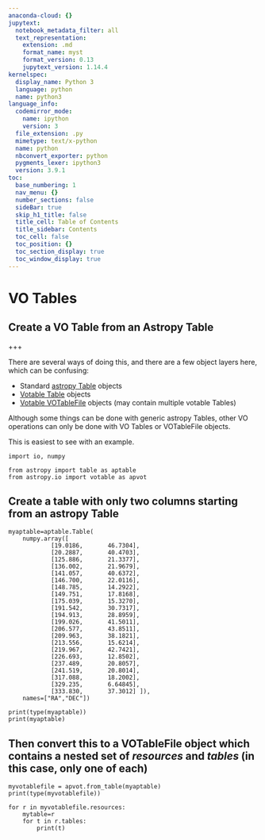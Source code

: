 ```yaml
---
anaconda-cloud: {}
jupytext:
  notebook_metadata_filter: all
  text_representation:
    extension: .md
    format_name: myst
    format_version: 0.13
    jupytext_version: 1.14.4
kernelspec:
  display_name: Python 3
  language: python
  name: python3
language_info:
  codemirror_mode:
    name: ipython
    version: 3
  file_extension: .py
  mimetype: text/x-python
  name: python
  nbconvert_exporter: python
  pygments_lexer: ipython3
  version: 3.9.1
toc:
  base_numbering: 1
  nav_menu: {}
  number_sections: false
  sideBar: true
  skip_h1_title: false
  title_cell: Table of Contents
  title_sidebar: Contents
  toc_cell: false
  toc_position: {}
  toc_section_display: true
  toc_window_display: true
---
```


# VO Tables

## Create a VO Table from an Astropy Table

+++

There are several ways of doing this, and there are a few object layers here, which can be confusing:

- Standard [astropy Table](https://docs.astropy.org/en/stable/table/) objects
- [Votable Table](https://docs.astropy.org/en/stable/api/astropy.io.votable.tree.Table.html#astropy.io.votable.tree.Table) objects
- [Votable VOTableFile](https://docs.astropy.org/en/stable/api/astropy.io.votable.tree.VOTableFile.html#astropy.io.votable.tree.VOTableFile) objects (may contain multiple votable Tables)

Although some things can be done with generic astropy Tables, other VO operations can only be done with VO Tables or VOTableFile objects.

This is easiest to see with an example.

```{code-cell} ipython3
import io, numpy

from astropy import table as aptable
from astropy.io import votable as apvot
```

## Create a table with only two columns starting from an astropy Table

```{code-cell} ipython3
myaptable=aptable.Table(
    numpy.array([
            [19.0186,       46.7304],
            [20.2887,       40.4703],
            [125.886,       21.3377],
            [136.002,       21.9679],
            [141.057,       40.6372],
            [146.700,       22.0116],
            [148.785,       14.2922],
            [149.751,       17.8168],
            [175.039,       15.3270],
            [191.542,       30.7317],
            [194.913,       28.8959],
            [199.026,       41.5011],
            [206.577,       43.8511],
            [209.963,       38.1821],
            [213.556,       15.6214],
            [219.967,       42.7421],
            [226.693,       12.8502],
            [237.489,       20.8057],
            [241.519,       20.8014],
            [317.088,       18.2002],
            [329.235,       6.64845],
            [333.830,       37.3012] ]),
    names=["RA","DEC"])

print(type(myaptable))
print(myaptable)
```

## Then convert this to a VOTableFile object which contains a nested set of *resources* and *tables* (in this case, only one of each)

```{code-cell} ipython3
myvotablefile = apvot.from_table(myaptable)
print(type(myvotablefile))

for r in myvotablefile.resources:
    mytable=r
    for t in r.tables:
        print(t)
```

```{code-cell} ipython3

```
